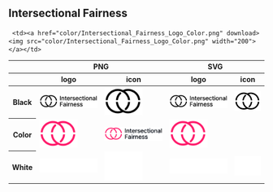 ## Intersectional Fairness

<table class="logos-table">
 <thead>
  <tr>
   <th></th>
   <th colspan="2">PNG</th>
   <th colspan="2">SVG</th>
  </tr>
  <tr>
   <th></th>
   <th>logo</th>
   <th>icon</th>
   <th>logo</th>
   <th>icon</th>
  </tr>
 </thead>
    <tbody>
  <tr>
   <th>Black</th>
   <td><a href="black/Intersectional_Fairness_logo_Black.png" download><img src="black/Intersectional_Fairness_logo_Black.png" width="200"></a></td>
   <td><a href="png/Intersectional_Fairness_logo_Black_Icon.png" download><img src="black/Intersectional_Fairness_logo_Black_Icon.png" width="75"></a></td>
   <td><a href="black/Intersectional_Fairness_logo_Black.svg" download><img src="black/Intersectional_Fairness_logo_Black.svg" width="200"></a></td>
   <td><a href="black/Intersectional_Fairness_logo_Black_Icon.svg" download><img src="black/Intersectional_Fairness_logo_Black_Icon.svg" width="75"></a></td>
  </tr>

  <tr>
   <th>Color</th>

     <td><a href="color/Intersectional_Fairness_Logo_Color.png" download><img src="color/Intersectional_Fairness_Logo_Color.png" width="200"></a></td>
   <td><a href="color/Intersectional_Fairness_Logo_Color_Icon.png" download><img src="color/Intersectional_Fairness_Logo_Color_Icon.png" width="75"></a></td>
   <td><a href="color/Intersectional_Fairness_Logo_Color.svg" download><img src="color/Intersectional_Fairness_Logo_Color.svg" width="200"></a></td>
   <td><a href="color/Intersectional_Fairness_Logo_Color_Icon.svg" download><img src="color/Intersectional_Fairness_Logo_Color_Icon.svg" width="75"></a></td>
  
  </tr>
<tr>
   <th>White</th>
     <td><a href="white/Intersectional_Fairness_Logo_White.png" download><img src="white/Intersectional_Fairness_Logo_White.png" width="200"></a></td>
   <td><a href="white/Intersectional_Fairness_Logo_White_Icon.png" download><img src="white/Intersectional_Fairness_Logo_White_Icon.png" width="75"></a></td>
   <td><a href="white/Intersectional_Fairness_Logo_White.svg" download><img src="white/Intersectional_Fairness_Logo_White.svg" width="200"></a></td>
   <td><a href="white/Intersectional_Fairness_Logo_White_Icon.svg" download><img src="white/Intersectional_Fairness_Logo_White_Icon.svg" width="75"></a></td>
  </tr>

 </tbody>
</table>
